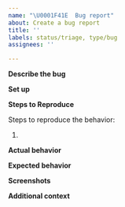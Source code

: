 ```yaml
---
name: "\U0001F41E  Bug report"
about: Create a bug report
title: ''
labels: status/triage, type/bug
assignees: ''

---
```


<!--

Don't forget to check for existing issues/discussions regarding your proposal. We might already have it.
https://github.com/provectus/kafka-ui/issues
https://github.com/provectus/kafka-ui/discussions

-->

<!--
Please follow the naming conventions for bugs:
<Feature/Area/Scope> :  <Compact, but specific problem summary> 
Avoid generic titles, like “Topics: incorrect layout of message sorting drop-down list”. Better use something like: “Topics: Message sorting drop-down list overlaps the "Submit" button”.

-->

**Describe the bug**
<!--(A clear and concise description of what the bug is.)-->


**Set up**
<!--
WE MIGHT CLOSE THE ISSUE without further explanation IF YOU DON'T PROVIDE THIS INFORMATION.

How do you run the app? Please provide as much info as possible:
1. App version (docker image version or check commit hash in the top left corner in UI)
2. Helm chart version, if you use one
3. Any IAAC configs
-->


**Steps to Reproduce**
<!-- We'd like you to provide an example setup (via docker-compose, helm, etc.) 
to reproduce the problem, especially with a complex setups. -->
Steps to reproduce the behavior:

1. 

**Actual behavior**
<!--
(A clear and concise description of what happened. Use a list, if there is more than one problem)
-->

**Expected behavior**
<!--
(A clear and concise description of what you expected to happen.)
-->

**Screenshots**
<!--
(If applicable, add screenshots to help explain your problem)
-->


**Additional context**
<!--
Add any other context about the problem here. E.g.: 
1. Additional checks done with outcome, if that can help understand the issue better or pinpoint the root cause
2. Related issues 
3. Logs (if available)
4. Impact on the end user in general.
-->
